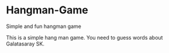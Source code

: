 # Hangman-Game
Simple and fun hangman game

This is a simple hang man game. You need to guess words about Galatasaray SK.
